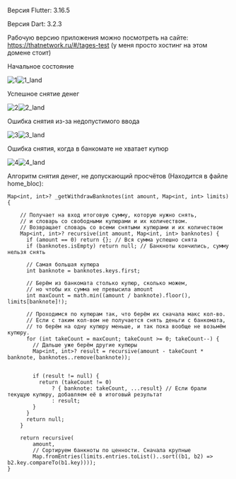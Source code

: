 Версия Flutter: 3.16.5

Версия Dart: 3.2.3

Рабочую версию приложения можно посмотреть на сайте: https://thatnetwork.ru/#/tages-test (у меня просто хостинг на этом домене стоит)

Начальное состояние

![1](https://github.com/DmitryGaimaldinov/tages_test/assets/123044629/eda796e8-a7ae-4e65-b02d-ff038ab083b6)![1_land](https://github.com/DmitryGaimaldinov/tages_test/assets/123044629/84c9252f-397a-42bc-af28-d0c83cadf254)

Успешное снятие денег

![2](https://github.com/DmitryGaimaldinov/tages_test/assets/123044629/09516dd8-7578-4d80-9129-784b586c6b04)![2_land](https://github.com/DmitryGaimaldinov/tages_test/assets/123044629/04c89e50-f416-4afc-9c53-c8a47d827e0e)



Ошибка снятия из-за недопустимого ввода

![3](https://github.com/DmitryGaimaldinov/tages_test/assets/123044629/e30a8d1f-2b9f-4f28-b403-4c9c864da368)![3_land](https://github.com/DmitryGaimaldinov/tages_test/assets/123044629/6ec742f3-c8b1-469e-8358-dc5fa3164805)




Ошибка снятия, когда в банкомате не хватает купюр

![4](https://github.com/DmitryGaimaldinov/tages_test/assets/123044629/f5bc5eaf-9d32-4424-8c31-efa628fffaef)![4_land](https://github.com/DmitryGaimaldinov/tages_test/assets/123044629/7935625c-e67f-4a1b-ae1c-b4be30391ba9)




Алгоритм снятия денег, не допускающий просчётов (Находится в файле home_bloc):
```
Map<int, int>? _getWithdrawBanknotes(int amount, Map<int, int> limits) {

    // Получает на вход итоговую сумму, которую нужно снять,
    // и словарь со свободными купюрами и их количеством.
    // Возвращает словарь со всеми снятыми купюрами и их количеством
    Map<int, int>? recursive(int amount, Map<int, int> banknotes) {
      if (amount == 0) return {}; // Вся сумма успешно снята
      if (banknotes.isEmpty) return null; // Банкноты кончились, сумму нельзя снять

      // Самая большая купюра
      int banknote = banknotes.keys.first;

      // Берём из банкомата столько купюр, сколько можем,
      // но чтобы их сумма не превысила amount
      int maxCount = math.min((amount / banknote).floor(), limits[banknote]!);

      // Проходимся по купюрам так, что берём их сначала макс кол-во.
      // Если с таким кол-вом не получается снять деньги с банкомата,
      // то берём на одну купюру меньше, и так пока вообще не возьмём купюру.
      for (int takeCount = maxCount; takeCount >= 0; takeCount--) {
        // Дальше уже берём другие купюры
        Map<int, int>? result = recursive(amount - takeCount * banknote, banknotes..remove(banknote));


        if (result != null) {
          return (takeCount != 0)
              ? { banknote: takeCount, ...result} // Если брали текущую купюру, добавляем её в итоговый результат
              : result;
        }
      }
      return null;
    }

    return recursive(
        amount,
        // Сортируем банкноты по ценности. Сначала крупные
        Map.fromEntries(limits.entries.toList()..sort((b1, b2) => b2.key.compareTo(b1.key))));
}
```
